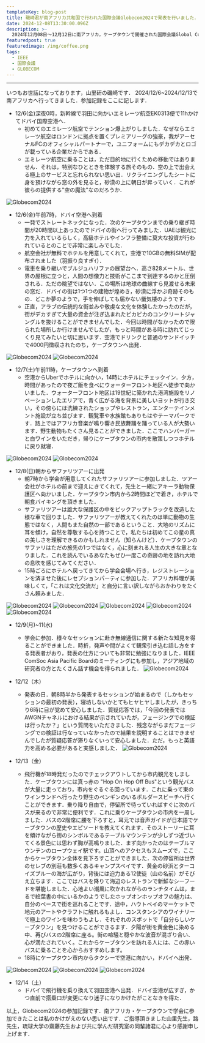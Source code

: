 ```yaml
---
templateKey: blog-post
title: 磯崎君が南アフリカ共和国で行われた国際会議Globecom2024で発表を行いました．
date: 2024-12-08T13:30:00.096Z
description: >-
  2024年12月08日〜12月12日に南アフリカ，ケープタウンで開催された国際会議Global Communications Conference (Globecom)2024 で磯崎君(M2)が発表を行いました．
featuredpost: true
featuredimage: /img/coffee.png
tags:
  - IEEE
  - 国際会議
  - GLOBECOM
---
```

 
---
 
いつもお世話になっております，山里研の磯崎です．
2024/12/6~2024/12/13で南アフリカへ行ってきました．参加記録をここに記します．

- 12/6(金)深夜0時，新幹線で羽田に向かいエミレーツ航空EK0313便で11hかけてドバイ国際空港へ．
  - 初めてのエミレーツ航空でテンション爆上がりしました．なぜならエミレーツ航空はロンドンに拠点を置くプレミアリーグの強豪，我がアーセナルFCのオフィシャルパートナーで，ユニフォームにもデカデカとロゴが載っている企業だからである．
  - エミレーツ航空に乗ることは，ただ目的地に行くための移動ではありません．それは，特別なひとときを体験する旅そのもの．空の上で出会える極上のサービスと忘れられない思い出．リクライニングしたシートに身を預けながら窓の外を見ると，砂漠の上に朝日が昇っていく．これが彼らの提供する"空の魔法"なのだろうか．

![Globecom2024](./20241208-globecom-1.jpeg)

- 12/6(金)午前7時，ドバイ空港へ到着
  - 一発でストレートネックになった．次のケープタウンまでの乗り継ぎ時間が20時間以上あったのでドバイの街へ行ってみました．UAEは観光に力を入れているらしく，高級ホテルやインフラ整備に莫大な投資が行われているとのことで非常に楽しみでした．
  - 航空会社が無料でホテルを用意してくれて，空港で10GBの無料SIMが配布されました（羽振り良すぎｲ）．
  - 電車を乗り継いでブルジュハリファの展望台へ．高さ828メートル、世界の屋根に立つと，人間の想像力と技術がここまで到達するのかと圧倒される．ただの眺望ではない．この場所は地球の曲線すら見渡せる未来の窓だ．ドバイの街は1つ1つの建物が煌めき，砂漠に浮かぶ奇跡そのもの．どこか夢のようで，手を伸ばしても届かない蜃気楼のようです．
  - 正直，アラブの伝統的な街並みや敬虔な文化を体験したかったのだが，街がデカすぎて大量の資金が注ぎ込まれたピカピカのコンクリートジャングルを抜けることができませんでした．今回は時間がなかったので限られた場所しか行けませんでしたが，もっと時間がある時に訪れてじっくり見てみたいと切に思います．空港でドリンクと普通のサンドイッチで4000円徴収されたのち，ケープタウンへ出発．

![Globecom2024](./20241208-globecom-2.jpeg)
![Globecom2024](./20241208-globecom-3.jpeg)

- 12/7(土)午前11時，ケープタウンへ到着
  - 空港からUberでホテルに向かい，14時にホテルにチェックイン．夕方，時間があったので夜ご飯を食べにウォーターフロント地区へ徒歩で向かいました．ウォーターフロント地区は19世紀に築かれた港湾施設をリノベーションしたエリアで，青く広がる海を背景に美しいヨットが行き交い，その傍らには洗練されたショップやレストラン，エンターテインメント施設が立ち並びます．観覧車や水族館もありもはやテーマパークです．路上ではアフリカ音楽が鳴り響き民族舞踊を踊っている人が大勢います．野生動物もたくさん見ることができました．ここでハンバーガーと白ワインをいただき，帰りにケープタウンの市内を散策しつつホテルに戻り就寝．

![Globecom2024](./20241208-globecom-4.jpeg)
![Globecom2024](./20241208-globecom-5.jpeg)

- 12/8(日)朝からサファリツアーに出発
  - 朝7時から学会が用意してくれたサファリツアーに参加しました．ツアー会社がホテルの前まで迎えにきてくれて，先生と一緒にアキーラ動物保護区へ向かいました．ケープタウン市内から2時間ほどで着き，ホテルで朝食バイキングを頂きました．
   - サファリツアーは雄大な保護区の中をピックアップトラックを改造した様な車で回りました．サファリツアーが教えてくれたのは単に動物の生態ではなく，人間もまた自然の一部であるということ．大地のリズムに耳を傾け，自然を尊敬する心を持つことで，私たちは初めてこの星の真の美しさを理解できるのかもしれません（知らんけど）．ケープタウンのサファリはただの旅先の1つではなく，心に刻まれる人生の大きな章となりました．これを読んでいるあなたもぜひ一度この奇跡の地を訪れ大地の息吹を感じてみてください．
   - 15時ごろにホテルへ戻ってきてから学会会場へ行き，レジストレーションを済ませた後にレセプションパーティに参加した．アフリカ料理が美味しくて，「これは文化交流だ」と自分に言い訳しながらおかわりをたくさん頼みました．

![Globecom2024](./20241208-globecom-6.jpeg)
![Globecom2024](./20241208-globecom-7.jpeg)
![Globecom2024](./20241208-globecom-8.jpeg)
![Globecom2024](./20241208-globecom-9.jpeg)
![Globecom2024](./20241208-globecom-10.jpeg)

- 12/9(月)~11(水)
   - 学会に参加．様々なセッションに赴き無線通信に関する新たな知見を得ることができました．時折，発声や間がよくて観衆引き込む話し方をする発表者がおり，発表の仕方についても非常に勉強になりました．IEEE ComSoc Asia Pacific Boardのミーティングにも参加し，アジア地域の研究者の方とたくさん話す機会を得られました．
![Globecom2024](./20241208-globecom-11.jpeg)


- 12/12（木）
   - 発表の日．朝8時半から発表するセッションが始まるので（しかもセッションの最初の発表），寝坊しないかとてもヒヤヒヤしましたが，きっちり6時に目が覚めて安心しました．質疑応答では，「今回の発表ではAWGNチャネルにおける結果が示されていたが，フェージングでの検証は行ったか？」という質問をいただきました．残念ながらまだフェージングでの検証は行なっていなかったので結果を説明することはできませんでしたが質疑応答が滞りなくいって安心しました．ただ，もっと英語力を高める必要があると実感しました．
![Globecom2024](./20241208-globecom-12.jpeg)

- 12/13（金）
   - 飛行機が18時発だったのでチェックアウトしてから市内観光をしました．ケープタウンには真っ赤の "Hop On Hop Off Bus"という観光バスが大量に走っており，市内をぐるぐる回っています．これに乗って東のワインランドへ行ったり野生のペンギンのいるボルダースビーチへ行くことができます．乗り降り自由で，停留所で待っていればすぐに次のバスが来るので非常に便利です．これに乗りケープタウンの市内を一周しました．バスの2階席に腰を下ろすと，耳元では音声ガイドが日本語でケープタウンの歴史やエピソードを教えてくれます．そのストーリーに耳を傾けながら街のシンボルであるテーブルマウンテンが少しずつ近づいてくる景色には思わず胸が高鳴りました．まず向かったのはテーブルマウンテンのロープウェイ駅です。山頂へのアクセスもスムーズで，ここからケープタウン全体を見下ろすことができました．次の停留所は世界のセレブの別荘も数多くあるキャンプスベイです．黄金の砂浜とターコイズブルーの海が広がり，背後には迫力ある12使徒（山の名前）がそびえ立ちます．ここではバスを降りて海辺のレストランで新鮮なシーフードを堪能しました．心地よい潮風に吹かれながらのランチタイムは，まるで絵葉書の中にいるかのようでしたホップオンホップオフの魅力は、自分のペースで街を巡れることです．途中，ハウトベイのマーケットで地元のアートやクラフトに触れるもよし．コンスタンシアのワイナリーで極上のワインを味わうもよし．それぞれのスポットで「自分らしいケープタウン」を見つけることができるます．夕陽が街を黄金色に染める中、再びバスの2階席に座る。街の喧騒と穏やかな波音が混ざり合い、心が満たされていく。これからケープタウンを訪れる人には、この赤いバスに乗ることを心からおすすめします。
    - 18時にケープタウン市内からタクシーで空港に向かい，ドバイへ出発．

![Globecom2024](./20241208-globecom-13.jpeg)
![Globecom2024](./20241208-globecom-14.jpeg)
![Globecom2024](./20241208-globecom-15.jpeg)

- 12/14（土）
   - ドバイで飛行機を乗り換えて羽田空港へ出発．ドバイ空港が広すぎ，かつ直前で搭乗口が変更になり迷子になりかけたがことなきを得た．


以上，Globecom2024の参加記録です．南アフリカ・ケープタウンで学会に参加できたことは私のかけがえのない思い出です．ご指導頂きました山里先生，路先生，琉球大学の齋藤先生および共に学んだ研究室の同輩諸君に心より感謝申し上げます．


 